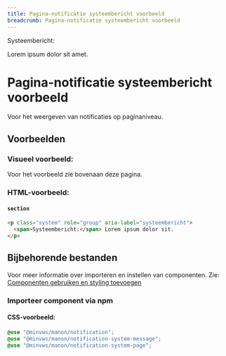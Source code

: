 ```yaml
---
title: Pagina-notificatie systeembericht voorbeeld
breadcrumb: Pagina-notificatie systeembericht voorbeeld
---
```


<section class="system" role="group" aria-label="systeembericht">
  <div>
    <span>Systeembericht:</span>
    <p>Lorem ipsum dolor sit amet.</p>
  </div>
</section>

<h1 id="introduction">Pagina-notificatie systeembericht voorbeeld</h1>

Voor het weergeven van notificaties op paginaniveau.

<h2 id="examples">Voorbeelden</h2>

### Visueel voorbeeld:

Voor het voorbeeld zie bovenaan deze pagina.

### HTML-voorbeeld:

#### `section`

```html
<p class="system" role="group" aria-label="systeembericht">
  <span>Systeembericht:</span> Lorem ipsum dolor sit.
</p>
```

<h2 id="requirements">Bijbehorende bestanden</h2>

Voor meer informatie over importeren en instellen van componenten. Zie:
[Componenten gebruiken en styling toevoegen]({base}/getting-started/installation)

### Importeer component via npm

#### CSS-voorbeeld:

```css
@use "@minvws/manon/notification";
@use "@minvws/manon/notification-system-message";
@use "@minvws/manon/notification-system-page";
```
